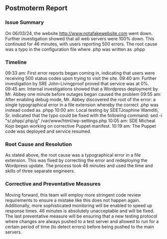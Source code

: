 ## Postmoterm Report

### Issue Summary
On 06/03/24, the website http://www.notafakewebsite.com went down. Further investigation showed that all web servers were 100% down. This continued for 46 minutes, with users reporting 500 errors. The root cause was a typo in the configuration file where .php was written as .phpp
### Timeline
09:33 am: First error reports began coming in, indicating that users were receiving 500 status codes upon trying to visit the site.
09:40 am: Further investigation by SRE John-Livingproof proved that service was at 0%.
09:45 am: Internal investigations showed that a Wordpress deployment by Mr. Abbey one minute before outages began caused the problem
09:55 am: After enabling debug mode, Mr. Abbey discovered the root of the error: a single typographical error in a file extension whereby the correct .php was instead coded as .phpp
10:00 am: Local testing by SDETJosphine Wamditi, Sr. indicated that the typo could be fixed with the following command: sed -i "s/.phpp/.php/g" /var/www/html/wp-settings.php
10:05 am: SDE Micheal Kojo began working on corrective Puppet manifest.
10:19 am: The Puppet code was deployed and service resumed.
### Root Cause and Resolution
As stated above, the root cause was a typographical error in a file extension. This was fixed by correcting the error and redeploying the Wordpress update. The process took 46 minutes and used the time and skills of three separate engineers.
### Corrective and Preventative Measures
Moving forward, this team will employ more stringent code review requirements to ensure a mistake like this does not happen again. Additionally, more sophisticated monitoring will be enabled to speed up response times. 46 minutes is absolutely unacceptable and will be fixed. The last preventative measure will be ensuring that a new testing protocol where changes are always pushed to a test server and allowed to run for a certain period of time (to detect errors) before being pushed to the main servers.


